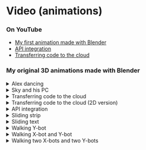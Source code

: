 # Video (animations)

### On YouTube

- [My first animation made with Blender](https://youtu.be/zWdhYGzhVPs)
- [API integration](https://youtu.be/U4oGypuHEh0)
- [Transferring code to the cloud](https://youtu.be/b3r3MgwXIK0)

### My original 3D animations made with Blender

<details><summary>Alex dancing</summary>

https://user-images.githubusercontent.com/11053654/207283857-29e8251e-4817-49e6-abff-9a3ad2202211.mp4

</details>

<details><summary>Sky and his PC</summary>

https://user-images.githubusercontent.com/11053654/207288249-6b06f758-5767-40db-8b33-d6fc140275a6.mp4

</details>

<details><summary>Transferring code to the cloud</summary>
  
https://user-images.githubusercontent.com/11053654/207286824-2610a7fc-62e6-4928-ad35-85502f052f3c.mp4
  
</details>
  
<details><summary>Transferring code to the cloud (2D version)</summary>

https://user-images.githubusercontent.com/11053654/207285714-c19da870-8080-43ce-a4e5-95b83461c485.mp4

</details>

<details><summary>API integration</summary>

https://user-images.githubusercontent.com/11053654/207287554-f0b58276-8570-4468-9528-6fc12391cf45.mp4

</details>

</details>

<details><summary>Sliding strip</summary>

https://user-images.githubusercontent.com/11053654/207288599-16a4f9f5-a94d-461d-97a2-7a24fe7dd43d.mp4
  
</details>

<details><summary>Sliding text</summary>

https://user-images.githubusercontent.com/11053654/207288684-1cd8cb66-0812-4c02-a2ed-e4d3de188dd7.mp4

</details>

<details><summary>Walking Y-bot</summary>

https://user-images.githubusercontent.com/11053654/207289740-149a1e02-a530-40f8-9635-994fbd6a8bc7.mp4

</details>

<details><summary>Walking X-bot and Y-bot</summary>

https://user-images.githubusercontent.com/11053654/207290039-ce241943-852d-4a74-af49-3f18582c94f4.mp4
  
</details>

<details><summary>Walking two X-bots and two Y-bots</summary>

https://user-images.githubusercontent.com/11053654/207290285-a08d637b-fdcd-4412-8ab7-53ae25124275.mp4

</details>
